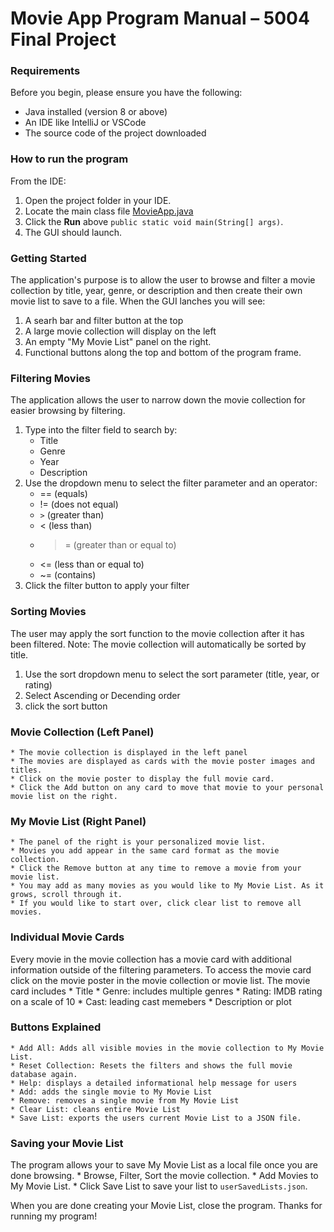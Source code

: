 # Movie App Program Manual – 5004 Final Project

### Requirements

Before you begin, please ensure you have the following:

- Java installed (version 8 or above)
- An IDE like IntelliJ or VSCode
- The source code of the project downloaded


### How to run the program

 From the IDE: 

1. Open the project folder in your IDE.
2. Locate the main class file [MovieApp.java](../src/main/java/student/MovieApp.java) 
3. Click the **Run** above `public static void main(String[] args)`.
4. The GUI should launch.


### Getting Started

The application's purpose is to allow the user to browse and filter a movie collection by title, year, genre, or description and then create their own movie list to save to a file. 
When the GUI lanches you will see:
1. A searh bar and filter button at the top
2. A large movie collection will display on the left
3. An empty "My Movie List" panel on the right.
4. Functional buttons along the top and bottom of the program frame. 


### Filtering Movies
The application allows the user to narrow down the movie collection for easier browsing by filtering.
1. Type into the filter field to search by:
    * Title
    * Genre
    * Year
    * Description
2. Use the dropdown menu to select the filter parameter and an operator:
    * == (equals)
    * != (does not equal)
    * `>` (greater than)
    * <  (less than)
    * >= (greater than or equal to)
    * <= (less than or equal to)
    * ~=  (contains)
3. Click the filter button to apply your filter

### Sorting Movies
The user may apply the sort function to the movie collection after it has been filtered. Note: The movie collection will automatically be sorted by title.
1. Use the sort dropdown menu to select the sort parameter (title, year, or rating)
2. Select Ascending or Decending order
3. click the sort button

### Movie Collection (Left Panel)
    * The movie collection is displayed in the left panel
    * The movies are displayed as cards with the movie poster images and titles.
    * Click on the movie poster to display the full movie card.
    * Click the Add button on any card to move that movie to your personal movie list on the right. 

### My Movie List (Right Panel)
    * The panel of the right is your personalized movie list. 
    * Movies you add appear in the same card format as the movie collection.
    * Click the Remove button at any time to remove a movie from your movie list. 
    * You may add as many movies as you would like to My Movie List. As it grows, scroll through it. 
    * If you would like to start over, click clear list to remove all movies. 

### Individual Movie Cards
Every movie in the movie collection has a movie card with additional information outside of the filtering parameters. To access the movie card click on the movie poster in the movie collection or movie list. The movie card includes
    * Title
    * Genre: includes multiple genres
    * Rating: IMDB rating on a scale of 10
    * Cast: leading cast memebers
    * Description or plot

### Buttons Explained
    * Add All: Adds all visible movies in the movie collection to My Movie List. 
    * Reset Collection: Resets the filters and shows the full movie database again. 
    * Help: displays a detailed informational help message for users
    * Add: adds the single movie to My Movie List
    * Remove: removes a single movie from My Movie List
    * Clear List: cleans entire Movie List 
    * Save List: exports the users current Movie List to a JSON file.

### Saving your Movie List
The program allows your to save My Movie List as a local file once you are done browsing. 
    * Browse, Filter, Sort the movie collection.
    * Add Movies to My Movie List.
    * Click Save List to save your list to `userSavedLists.json`.

When you are done creating your Movie List, close the program. 
Thanks for running my program!
